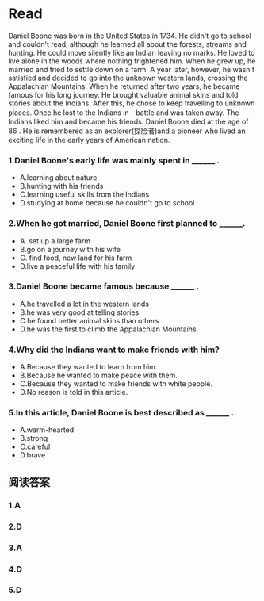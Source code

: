 # Read
Daniel Boone was born in the United States in 1734. He didn't go to school and couldn't read, although he learned all about the forests, streams and hunting. He could move silently like an Indian leaving no marks. He loved to live alone in the woods where nothing frightened him.
When he grew up, he married and tried to settle down on a farm. A year later, however, he wasn't satisfied and decided to go into the unknown western lands, crossing the Appalachian Mountains. When he returned after two years, he became famous for his long journey. He brought valuable animal skins and told stories about the Indians.
After this, he chose to keep travelling to unknown places. Once he lost to the Indians in　battle and was taken away. The Indians liked him and became his friends.
Daniel Boone died at the age of 86 . He is remembered as an explorer(探险者)and a pioneer who lived an exciting life in the early years of American nation.
### 1.Daniel Boone's early life was mainly spent in ______ .
* A.learning about nature 
* B.hunting with his friends
* C.learning useful skills from the Indians
* D.studying at home because he couldn't go to school
### 2.When he got married, Daniel Boone first planned to ______.
* A. set up a large farm 
* B.go on a journey with his wife
* C. find food, new land for his farm 
* D.live a peaceful life with his family
### 3.Daniel Boone became famous because ______ .
* A.he travelled a lot in the western lands
* B.he was very good at telling stories
* C.he found better animal skins than others
* D.he was the first to climb the Appalachian Mountains
### 4.Why did the Indians want to make friends with him?
* A.Because they wanted to learn from him.
* B.Because he wanted to make peace with them.
* C.Because they wanted to make friends with white people. 
* D.No reason is told in this article.
### 5.In this article, Daniel Boone is best described as ______ .
* A.warm-hearted 
* B.strong 
* C.careful 
* D.brave
## 阅读答案
### 1.A
### 2.D
### 3.A
### 4.D
### 5.D
